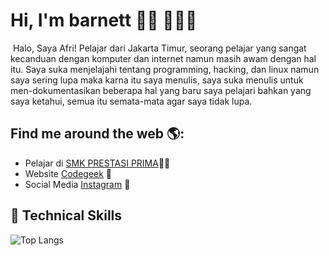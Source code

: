 # Hi, I'm barnett 👋🏾 👩🏾‍💻

<img src="https://smkprestasiprima.sch.id/wp-content/uploads/2023/06/BG-1.jpg" alt="">
Halo, Saya Afri! Pelajar dari Jakarta Timur, seorang pelajar yang sangat kecanduan dengan komputer dan internet namun masih awam dengan hal itu.
Saya suka menjelajahi tentang programming, hacking, dan linux namun saya sering lupa maka karna itu saya menulis, saya suka menulis untuk men-dokumentasikan beberapa hal yang baru saya pelajari
bahkan yang saya ketahui, semua itu semata-mata agar saya tidak lupa.

## Find me around the web 🌎:
- Pelajar di <a href="https://smkprestasiprima.sch.id/">SMK PRESTASI PRIMA</a>✍🏾
- Website <a href="https://rtd.codegeek.my.id"> Codegeek</a> 🏓
- Social Media <a href="https://www.linkedin.com/in/monicampowell/">Instagram</a> 💼

## 💼 Technical Skills

![Top Langs](https://github-readme-stats.vercel.app/api/top-langs/?username=afrinory&theme=buefy&hide=css,html)
